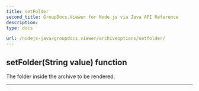 ```yaml
---
title: setFolder
second_title: GroupDocs.Viewer for Node.js via Java API Reference
description: 
type: docs

url: /nodejs-java/groupdocs.viewer/archiveoptions/setfolder/
---
```


## setFolder(String value)  function

 The folder inside the archive to be rendered.
 


---


